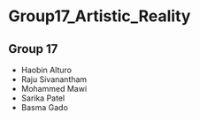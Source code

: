 # **Group17_Artistic_Reality**




## Group 17

- Haobin Alturo
- Raju Sivanantham
- Mohammed Mawi
- Sarika Patel
- Basma Gado
